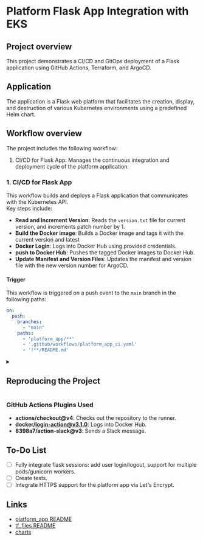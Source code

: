 # Platform Flask App Integration with EKS

## Project overview

This project demonstrates a CI/CD and GitOps deployment of a Flask application using GitHub Actions, Terraform, and ArgoCD.

## Application
The application is a Flask web platform that facilitates the creation, display, and destruction of various Kubernetes environments using a predefined Helm chart.

## Workflow overview

The project includes the following workflow:
   1. CI/CD for Flask App: Manages the continuous integration and deployment cycle of the platform application.

### 1. CI/CD for Flask App

This workflow builds and deploys a Flask application that communicates with the Kubernetes API. \
Key steps include:

   - **Read and Increment Version**: Reads the `version.txt` file for current version, and increments patch number by 1.
   - **Build the Docker image**: Builds a Docker image and tags it with the current version and latest
   - **Docker Login**: Logs into Docker Hub using provided credentials.
   - **push to Docker Hub**: Pushes the tagged Docker images to Docker Hub.
   - **Update Manifest and Version Files**: Updates the manifest and version file with the new version number for ArgoCD.

#### Trigger

This workflow is triggered on a push event to the `main` branch in the following paths:
```yaml
on:
  push:
    branches: 
      - "main"
    paths:       
      - 'platform_app/**'
      - '.github/workflows/platform_app_ci.yaml'
      - '!**/README.md'
```

<details>
<summary><h2>Reproducing the Project</h2></summary>

## Flask Application:

### Overview

- **platform_app**
  - `app.py`: A simple Flask web application that manages multiple endpoints and communicates with Kubernetes API.

## Web_App Dockerfile

- **Base Image**: Uses `python:alpine3.19` for a lightweight Python environment.
- **Install Helm**: Uses `apk` to install curl, bash, and openssl to install Helm 3, then removes unnecessary packages while keeping Helm operational.
- **Work Directory**: Sets the working directory to `/app`.
- **Install Dependencies**: Copies `requirements.txt` and installs Python dependencies without cache (including the Flask[async] addon).
- **Copy Source Code**: Copies the source code to the working directory.
- **Create Temp Session Store**: Creates a directory to store the temporary session store for use when running in a container.
- **Run Application**: Uses Gunicorn to run the Flask application with pre-configured `gunicorn.conf.py` file.

## Setup

1. **Clone the Repository**:
    ```bash
    git clone https://github.com/Evgeny-Nik/project_platform_app.git
    cd project_platform_app
    ```
2. **Setup the .env file**:
    ```bash
    touch platform_app/.env
    ```

#### Environment Variables Example (.env-example)

The `.env` file in your `platform_app` directory should have the following example values:

    ```
    DOCKER_HUB_USERNAME="<username>"
    DOCKER_HUB_ACCESS_TOKEN="<token>"
    SESSION_KEY="<session_secret_key>"
    HELM_CHART="<path_or_url_to_helm_chart>"
    KUBECONFIG="<path_to_.kube/config>"
    ```
    
*KUBECONFIG env var is only required when the app is deployed outside of kubrnetes.

3. **Trigger the workflow to build the app**:
   - Push changes to the `main` branch.
   - See triggers [here](#trigger).

4. **Deploy the app to the environment of your choosing**:
   - To manually run the platform app locally:
     ```bash
     cd platform_app
     python -m venv venv
     source venv/bin/activate 
     pip install -r requirements.txt
     python3 platform_app/app.py
     ```
     The Platform App will then be accessible in `http://localhost:5000`

   - To manually run the platform app in a container:
     ```bash
     cd platform_app
     docker build -t ${DOCKERHUB_USERNAME}/platform_app:latest .
     docker run -d -v </path/to/.kube/config>:</path/to/.kube/config> -p 8000:8000 --env-file .env ${DOCKERHUB_USERNAME}/platform_app:latest
     ```
     The Platform App will then be accessible in `http://localhost:8000`

   - To manually run the platform in a Kubernetes Cluster:
     ```bash
     cd tf-Files
     terraform init \
       -backend-config="bucket=<your_s3_bucket's_name>" \
       -backend-config="key=<your_s3_statefiles's_key>"
     terraform validate
     terraform plan
     terraform apply -auto-approve
     ```
     For further Setup steps go to [tf_files README](tf_files/README.md)

## Slack

```yaml
    - name: Send Slack Notification
      uses: 8398a7/action-slack@v3
      with:
        status: ${{ job.status }}
        fields: repo,message,commit,author,action,eventName,ref,workflow,job,took
      env:
        SLACK_WEBHOOK_URL: ${{ secrets.SLACK_WEBHOOK_URL }} # required
      if: always() # Pick up events even if the job fails or is canceled.
```

To incorporate Slack notifications for your GitHub Actions pipeline do the following:

1. **Set Up Slack Webhook**:
   - Create a [Slack Application](https://api.slack.com/apps)
   - Create an Incoming Webhook in your Slack workspace and obtain the Webhook URL.
   - Store the Webhook URL as a secret in your GitHub repository settings:
     - Go to your repository on GitHub.
     - Click on `Settings` > `Secrets and variables` > `Actions`.
     - Click on `New repository secret` and add `SLACK_WEBHOOK_URL` with the Webhook URL as the value.

3. **Customize Notification Fields**:
   - Customize the fields parameter in the `with` section to include the details you want in the Slack message.

</details>

### GitHub Actions Plugins Used

- **actions/checkout@v4**: Checks out the repository to the runner.
- **docker/login-action@v3.1.0**: Logs into Docker Hub.
- **8398a7/action-slack@v3**: Sends a Slack message.

## To-Do List

- [ ] Fully integrate flask sessions: add user login/logout, support for multiple pods/gunicorn workers. 
- [ ] Create tests.
- [ ] Integrate HTTPS support for the platform app via Let's Encrypt.

## Links
- [platform_app README](platform_app/README.md)
- [tf_files README](tf_files/README.md)
- [charts](charts/README.md)
